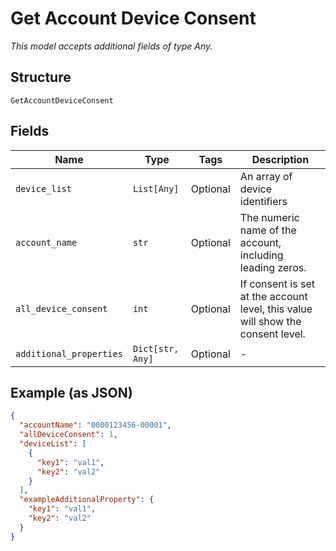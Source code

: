 
# Get Account Device Consent

*This model accepts additional fields of type Any.*

## Structure

`GetAccountDeviceConsent`

## Fields

| Name | Type | Tags | Description |
|  --- | --- | --- | --- |
| `device_list` | `List[Any]` | Optional | An array of device identifiers |
| `account_name` | `str` | Optional | The numeric name of the account, including leading zeros. |
| `all_device_consent` | `int` | Optional | If consent is set at the account level, this value will show the consent level. |
| `additional_properties` | `Dict[str, Any]` | Optional | - |

## Example (as JSON)

```json
{
  "accountName": "0000123456-00001",
  "allDeviceConsent": 1,
  "deviceList": [
    {
      "key1": "val1",
      "key2": "val2"
    }
  ],
  "exampleAdditionalProperty": {
    "key1": "val1",
    "key2": "val2"
  }
}
```

